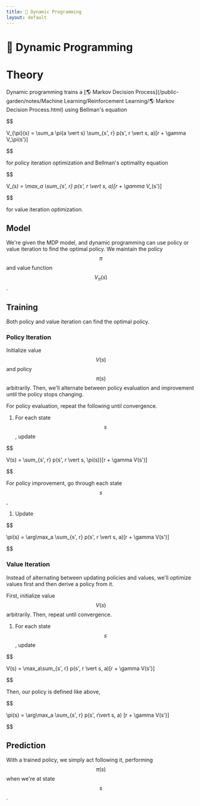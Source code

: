 ```yaml
---
title: 🧨 Dynamic Programming
layout: default
---
```


# 🧨 Dynamic Programming

# Theory
Dynamic programming trains a [🌎 Markov Decision Process](/public-garden/notes/Machine Learning/Reinforcement Learning/🌎 Markov Decision Process.html) using Bellman's equation 

$$

V_{\pi}(s) = \sum_a \pi(a \vert s) \sum_{s', r} p(s', r \vert s, a)[r + \gamma V_\pi(s')]

$$

 for policy iteration optimization and Bellman's optimality equation 

$$

V_*(s) = \max_a \sum_{s', r} p(s', r \vert s, a)[r + \gamma V_*(s')]

$$

 for value iteration optimization.

## Model
We're given the MDP model, and dynamic programming can use policy or value iteration to find the optimal policy. We maintain the policy $$\pi$$ and value function $$V_\pi(s)$$.

## Training
Both policy and value iteration can find the optimal policy.

### Policy Iteration
Initialize value $$V(s)$$ and policy $$\pi(s)$$ arbitrarily. Then, we'll alternate between policy evaluation and improvement until the policy stops changing.

For policy evaluation, repeat the following until convergence.
1. For each state $$s$$, update 

$$

V(s) = \sum_{s', r} p(s', r \vert s, \pi(s))[r + \gamma V(s')]

$$

For policy improvement, go through each state $$s$$,
1. Update 

$$

\pi(s) = \arg\max_a \sum_{s', r} p(s', r \vert s, a)[r + \gamma V(s')]

$$

### Value Iteration
Instead of alternating between updating policies and values, we'll optimize values first and then derive a policy from it.

First, initialize value $$V(s)$$ arbitrarily. Then, repeat until convergence.
1. For each state $$s$$, update 

$$

V(s) = \max_a\sum_{s', r} p(s', r \vert s, a)[r + \gamma V(s')]

$$

Then, our policy is defined like above, 

$$

\pi(s) = \arg\max_a \sum_{s', r} p(s', r\vert s, a) [r + \gamma V(s')]

$$

## Prediction
With a trained policy, we simply act following it, performing $$\pi(s)$$ when we're at state $$s$$.